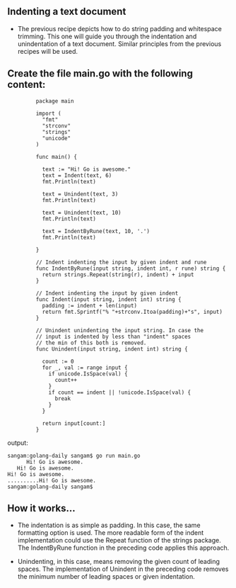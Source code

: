 
## Indenting a text document

- The previous recipe depicts how to do string padding and whitespace trimming. This one will guide you through the indentation and unindentation of a text document. Similar principles from the previous recipes will be used.


## Create the file main.go with the following content:

```
         package main

         import (
           "fmt"
           "strconv"
           "strings"
           "unicode"
         )

         func main() {

           text := "Hi! Go is awesome."
           text = Indent(text, 6)
           fmt.Println(text)

           text = Unindent(text, 3)
           fmt.Println(text)

           text = Unindent(text, 10)
           fmt.Println(text)

           text = IndentByRune(text, 10, '.')
           fmt.Println(text)

         }

         // Indent indenting the input by given indent and rune
         func IndentByRune(input string, indent int, r rune) string {
           return strings.Repeat(string(r), indent) + input
         }

         // Indent indenting the input by given indent
         func Indent(input string, indent int) string {
           padding := indent + len(input)
           return fmt.Sprintf("% "+strconv.Itoa(padding)+"s", input)
         }

         // Unindent unindenting the input string. In case the
         // input is indented by less than "indent" spaces
         // the min of this both is removed.
         func Unindent(input string, indent int) string {

           count := 0
           for _, val := range input {
             if unicode.IsSpace(val) {
               count++
             }
             if count == indent || !unicode.IsSpace(val) {
               break
             }
           }

           return input[count:]
         }

```
output:
```
sangam:golang-daily sangam$ go run main.go
      Hi! Go is awesome.
   Hi! Go is awesome.
Hi! Go is awesome.
..........Hi! Go is awesome.
sangam:golang-daily sangam$ 
```

## How it works...

- The indentation is as simple as padding. In this case, the same formatting option is used. The more readable form of the indent implementation could use the Repeat function of the strings package. The IndentByRune function in the preceding code applies this approach.

- Unindenting, in this case, means removing the given count of leading spaces. The implementation of Unindent in the preceding code removes the minimum number of leading spaces or given indentation. 
